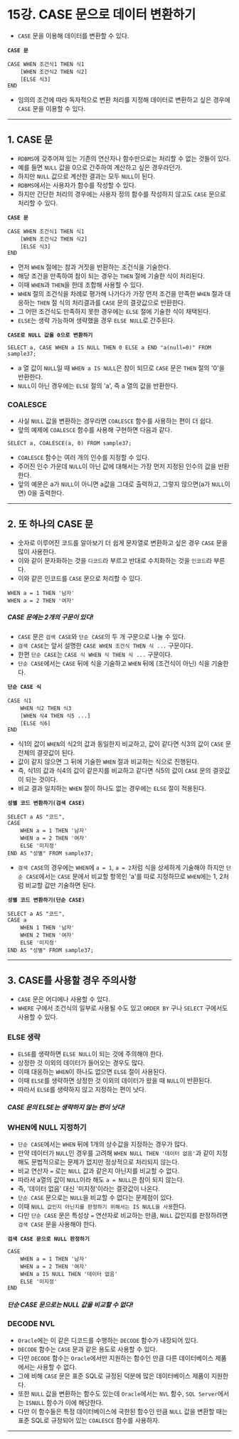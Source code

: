 # 15강. CASE 문으로 데이터 변환하기
- `CASE` 문을 이용해 데이터를 변환할 수 있다.

**`CASE 문`**
```
CASE WHEN 조건식1 THEN 식1
    [WHEN 조건식2 THEN 식2] 
    [ELSE 식3]
END
```

- 임의의 조건에 따라 독자적으로 변환 처리를 지정해 데이터로 변환하고 싶은 경우에 `CASE` 문을 이용할 수 있다.

---

## 1. CASE 문
- `RDBMS`에 갖추어져 있는 기존의 연산자나 함수만으로는 처리할 수 없는 것들이 있다.
- 예를 들면 `NULL` 값을 0으로 간주하여 계산하고 싶은 경우라던가.
- 하지만 `NULL` 값으로 계산한 결과는 모두 `NULL`이 된다.
- `RDBMS`에서는 사용자가 함수를 작성할 수 있다.
- 하지만 간단한 처리의 경우에는 사용자 정의 함수를 작성하지 않고도 `CASE` 문으로 처리할 수 있다.

**`CASE 문`**
```
CASE WHEN 조건식1 THEN 식1
    [WHEN 조건식2 THEN 식2]
    [ELSE 식3]
END
```

- 먼저 `WHEN` 절에는 참과 거짓을 반환하는 조건식을 기술한다.
- 해당 조건을 만족하여 참이 되는 경우는 `THEN` 절에 기술한 식이 처리된다.
- 이때 `WHEN`과 `THEN`을 한데 조합해 사용할 수 있다.
- `WHEN` 절의 조건식을 차례로 평가해 나가다가 가장 먼저 조건을 만족한 `WHEN` 절과 대응하는 `THEN` 절 식의 처리결과를 `CASE` 문의 결괏값으로 반환한다.
- 그 어떤 조건식도 만족하지 못한 경우에는 `ELSE` 절에 기술한 식이 채택된다.
- `ELSE`는 생략 가능하며 생략했을 경우 `ELSE NULL`로 간주된다.

**`CASE로 NULL 값을 0으로 변환하기`**
```
SELECT a, CASE WHEN a IS NULL THEN 0 ELSE a END "a(null=0)" FROM sample37;
```

- a 열 값이 `NULL`일 때 `WHEN a IS NULL`은 참이 되므로 `CASE` 문은 `THEN` 절의 '0'을 반환한다.
- `NULL`이 아닌 경우에는 `ELSE` 절의 'a', 즉 a 열의 값을 반환한다.

### COALESCE
- 사실 `NULL` 값을 변환하는 경우라면 `COALESCE` 함수를 사용하는 편이 더 쉽다.
- 앞의 예제에 `COALESCE` 함수를 사용해 구현하면 다음과 같다.

```
SELECT a, COALESCE(a, 0) FROM sample37;
```

- `COALESCE` 함수는 여러 개의 인수를 지정할 수 있다.
- 주어진 인수 가운데 `NULL`이 아닌 값에 대해서는 가장 먼저 지정된 인수의 값을 반환한다.
- 앞의 예문은 a가 `NULL`이 아니면 a값을 그대로 출력하고, 그렇지 않으면(a가 `NULL`이면) 0을 출력한다.

---

## 2. 또 하나의 CASE 문
- 숫자로 이루어진 코드를 알아보기 더 쉽게 문자열로 변환하고 싶은 경우 `CASE` 문을 많이 사용한다.
- 이와 같이 문자화하는 것을 `디코드`라 부르고 반대로 수치화하는 것을 `인코드`라 부른다.
- 이와 같은 인코드를 `CASE` 문으로 처리할 수 있다.

```
WHEN a = 1 THEN '남자'
WHEN a = 2 THEN '여자'
```

##### CASE 문에는 2개의 구문이 있다!

- `CASE` 문은 `검색 CASE`와 `단순 CASE`의 두 개 구문으로 나눌 수 있다.
- `검색 CASE`는 앞서 설명한 `CASE WHEN 조건식 THEN 식 ...` 구문이다.
- 한편 `단순 CASE`는 `CASE 식 WHEN 식 THEN 식 ...` 구문이다.
- `단순 CASE`에서는 `CASE` 뒤에 식을 기술하고 `WHEN` 뒤에 (조건식이 아닌) 식을 기술한다.

**`단순 CASE 식`**
```
CASE 식1
    WHEN 식2 THEN 식3
    [WHEN 식4 THEN 식5 ...]
    [ELSE 식6]
END
```

- 식1의 값이 `WHEN`의 식2의 값과 동일한지 비교하고, 값이 같다면 식3의 값이 `CASE` 문 전체의 결괏값이 된다.
- 값이 같지 않으면 그 뒤에 기술한 `WHEN` 절과 비교하는 식으로 진행된다.
- 즉, 식1의 값과 식4의 값이 같은지를 비교하고 같다면 식5의 값이 `CASE` 문의 결괏값이 되는 것이다.
- 비교 결과 일치하는 `WHEN` 절이 하나도 없는 경우에는 `ELSE` 절이 적용된다.

**`성별 코드 변환하기(검색 CASE)`**
```
SELECT a AS "코드",
CASE
    WHEN a = 1 THEN '남자'
    WHEN a = 2 THEN '여자'
    ELSE '미지정'
END AS "성별" FROM sample37;
```

- `검색 CASE`의 경우에는 `WHEN`에 `a = 1`, `a = 2`처럼 식을 상세하게 기술해야 하지만 `단순 CASE`에서는 `CASE` 문에서 비교할 항목인 'a'를 따로 지정하므로 `WHEN`에는 1, 2처럼 비교할 값만 기술하면 된다.

**`성별 코드 변환하기(단순 CASE)`**
```
SELECT a AS "코드",
CASE a
    WHEN 1 THEN '남자'
    WHEN 2 THEN '여자'
    ELSE '미지정'
END AS "성별" FROM sample37;
```

---

## 3. CASE를 사용할 경우 주의사항
- `CASE` 문은 어디에나 사용할 수 있다.
- `WHERE` 구에서 조건식의 일부로 사용될 수도 있고 `ORDER BY` 구나 `SELECT` 구에서도 사용할 수 있다.

### ELSE 생략
- `ELSE`를 생략하면 `ELSE NULL`이 되는 것에 주의해야 한다.
- 상정한 것 이외의 데이터가 들어오는 경우도 많다.
- 이때 대응하는 `WHEN`이 하나도 없으면 `ELSE` 절이 사용된다.
- 이때 `ELSE`를 생략하면 상정한 것 이외의 데이터가 왔을 때 `NULL`이 반환된다.
- 따라서 `ELSE`를 생략하지 않고 지정하는 편이 낫다.

##### CASE 문의 ELSE는 생략하지 않는 편이 낫다!

### WHEN에 NULL 지정하기
- `단순 CASE`에서는 `WHEN` 뒤에 1개의 상수값을 지정하는 경우가 많다.
- 만약 데이터가 `NULL`인 경우를 고려해 `WHEN NULL THEN '데이터 없음'`과 같이 지정해도 문법적으로는 문제가 없지만 정상적으로 처리되지 않는다.
- 비교 연산자 `=` 로는 `NULL` 값과 같은지 아닌지를 비교할 수 없다.
- 따라서 a열의 값이 `NULL`이라 해도 `a = NULL`은 참이 되지 않는다.
- 즉, '데이터 없음' 대신 '미지정'이라는 결괏값이 나온다.
- `단순 CASE` 문으로는 `NULL`을 비교할 수 없다는 문제점이 있다.
- 이때 `NULL 값인지 아닌지를 판정하기 위해서는 IS NULL을 사용`한다.
- 다만 `단순 CASE` 문은 특성상 `=` 연산자로 비교하는 만큼, `NULL` 값인지를 판정하려면 `검색 CASE` 문을 사용해야 한다.

**`검색 CASE 문으로 NULL 판정하기`**
```
CASE
    WHEN a = 1 THEN '남자'
    WHEN a = 2 THEN '여자'
    WHEN a IS NULL THEN '데이터 없음'
    ELSE '미지정'
END
```

##### 단순 CASE 문으로는 NULL 값을 비교할 수 없다!

### DECODE NVL
- `Oracle`에는 이 같은 디코드를 수행하는 `DECODE` 함수가 내장되어 있다.
- `DECODE` 함수는 `CASE` 문과 같은 용도로 사용할 수 있다.
- 다만 `DECODE` 함수는 `Oracle`에서만 지원하는 함수인 만큼 다른 데이터베이스 제품에서는 사용할 수 없다.
- 그에 비해 `CASE` 문은 표준 SQL로 규정된 덕분에 많은 데이터베이스 제품이 지원한다.
- 또한 `NULL` 값을 변환하는 함수도 있는데 `Oracle`에서는 `NVL` 함수, `SQL Server`에서는 `ISNULL` 함수가 이에 해당한다.
- 다만 이 함수들은 특정 데이터베이스에 국한된 함수인 만큼 `NULL` 값을 변환할 때는 표준 SQL로 규정되어 있는 `COALESCE` 함수를 사용하자.

---